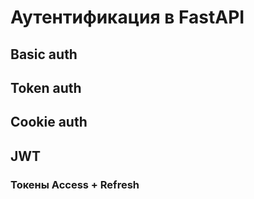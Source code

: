 # Аутентификация в FastAPI

## Basic auth

## Token auth

## Cookie auth

## JWT

### Токены Access + Refresh